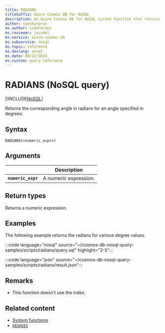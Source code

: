 ```yaml
---
title: RADIANS
titleSuffix: Azure Cosmos DB for NoSQL
description: An Azure Cosmos DB for NoSQL system function that returns a radian value for an angle in degrees.
author: seesharprun
ms.author: sidandrews
ms.reviewer: jacodel
ms.service: azure-cosmos-db
ms.subservice: nosql
ms.topic: reference
ms.devlang: nosql
ms.date: 08/22/2024
ms.custom: query-reference
---
```


# RADIANS (NoSQL query)

[!INCLUDE[NoSQL](../../includes/appliesto-nosql.md)]

Returns the corresponding angle in radians for an angle specified in degrees.

## Syntax

```nosql
RADIANS(<numeric_expr>)  
```  

## Arguments

| | Description |
| --- | --- |
| **`numeric_expr`** | A numeric expression. |

## Return types

Returns a numeric expression.  

## Examples

The following example returns the radians for various degree values.

:::code language="nosql" source="~/cosmos-db-nosql-query-samples/scripts/radians/query.sql" highlight="2-5":::

:::code language="json" source="~/cosmos-db-nosql-query-samples/scripts/radians/result.json":::

## Remarks

- This function doesn't use the index.

## Related content

- [System functions](system-functions.yml)
- [`DEGREES`](degrees.md)
